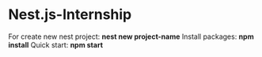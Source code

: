 # **Nest.js-Internship**

For create new nest project: **nest new project-name**
Install packages: **npm install**
Quick start: **npm start**
